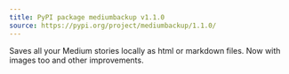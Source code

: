 ```yaml
---
title: PyPI package mediumbackup v1.1.0
source: https://pypi.org/project/mediumbackup/1.1.0/
---
```

Saves all your Medium stories locally as html or markdown files. Now with images too and other improvements.